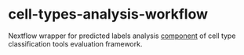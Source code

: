 # cell-types-analysis-workflow
Nextflow wrapper for predicted labels analysis [component](https://github.com/ebi-gene-expression-group/cell-types-analysis/tree/develop) of cell type classification tools evaluation framework.
